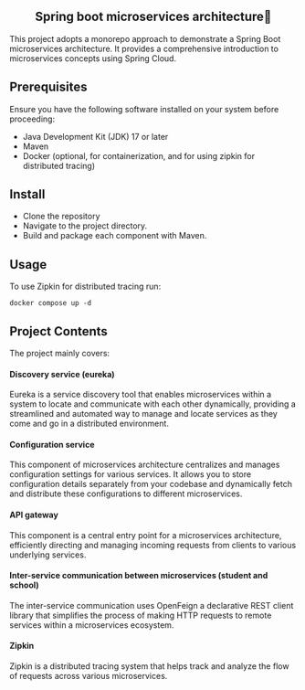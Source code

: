 <h2 align="center">Spring boot microservices architecture👋</h2>
<p>
This project adopts a monorepo approach to demonstrate a Spring 
Boot microservices architecture. It provides a comprehensive 
introduction to microservices concepts using Spring Cloud.
</p>


## Prerequisites

Ensure you have the following software installed on your system before proceeding:

* Java Development Kit (JDK) 17 or later
* Maven
* Docker (optional, for containerization, and for using zipkin for distributed tracing)

## Install

* Clone the repository 
* Navigate to the project directory.
* Build and package each component with Maven.

## Usage

To use Zipkin for distributed tracing run:

````shell
docker compose up -d
````

## Project Contents

<p> The project mainly covers: </p>

<h4> Discovery service (eureka)</h4>

<p>Eureka is a service discovery tool that enables microservices 
within a system to locate and communicate 
with each other dynamically, providing a streamlined and automated 
way to manage and locate services as they come and go 
in a distributed environment.</p>

<h4> Configuration service</h4>

<p>This component of microservices architecture centralizes 
and manages configuration settings for various services. 
It allows you to store configuration details separately 
from your codebase and dynamically fetch 
and distribute these configurations to different microservices.</p>

<h4> API gateway </h4>

<p>This component is a central entry point for a microservices 
architecture, efficiently directing and managing incoming 
requests from clients to various underlying services.</p>

<h4> Inter-service communication between microservices (student and school) </h4>

<p>The inter-service communication uses OpenFeign a declarative REST client 
library that simplifies the process of making 
HTTP requests to remote services within a microservices ecosystem.</p>

<h4> Zipkin </h4>

<p>Zipkin is a distributed tracing system that helps track and analyze the 
flow of requests across various microservices.</p>

